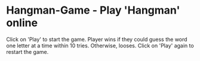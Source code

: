 # Hangman-Game - Play 'Hangman' online

Click on 'Play' to start the game.
Player wins if they could guess the word one letter at a time within 10 tries.
Otherwise, looses.
Click on 'Play' again to restart the game.
